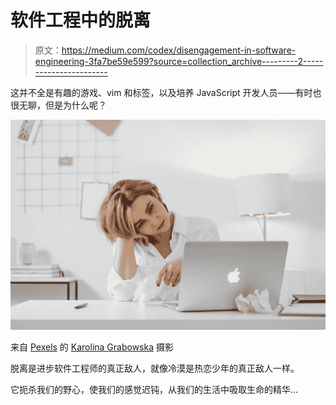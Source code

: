 # 软件工程中的脱离

> 原文：<https://medium.com/codex/disengagement-in-software-engineering-3fa7be59e599?source=collection_archive---------2----------------------->

这并不全是有趣的游戏、vim 和标签，以及培养 JavaScript 开发人员——有时也很无聊，但是为什么呢？

![](img/9d09f5d476957270c7d2de8aedb002e7.png)

来自 [Pexels](https://www.pexels.com/photo/a-bored-woman-looking-at-the-macbook-laptop-6028571/) 的 [Karolina Grabowska](https://www.pexels.com/@karolina-grabowska?utm_content=attributionCopyText&utm_medium=referral&utm_source=pexels) 摄影

脱离是进步软件工程师的真正敌人，就像冷漠是热恋少年的真正敌人一样。

它扼杀我们的野心，使我们的感觉迟钝，从我们的生活中吸取生命的精华…